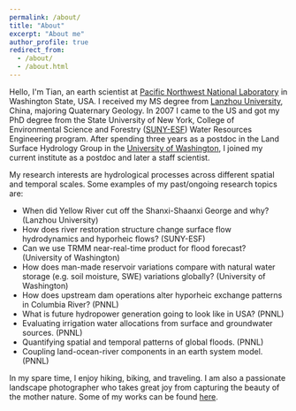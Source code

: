```yaml
---
permalink: /about/
title: "About"
excerpt: "About me"
author_profile: true
redirect_from: 
  - /about/
  - /about.html
---
```


Hello, I'm Tian, an earth scientist at [Pacific Northwest National Laboratory](https://www.pnnl.gov/) in Washington State, USA. I received my MS degree from [Lanzhou University](https://en.lzu.edu.cn/), China, majoring Quaternary Geology. In 2007 I came to the US and got my PhD degree from the State University of New York, College of Environmental Science and Forestry ([SUNY-ESF](https://www.esf.edu/)) Water Resources Engineering program. After spending three years as a postdoc in the Land Surface Hydrology Group in the [University of Washington](https://www.washington.edu/), I joined my current institute as a postdoc and later a staff scientist.

My research interests are hydrological processes across different spatial and temporal scales. Some examples of my past/ongoing research topics are:

- When did Yellow River cut off the Shanxi-Shaanxi George and why? (Lanzhou University)
- How does river restoration structure change surface flow hydrodynamics and hyporheic flows? (SUNY-ESF)
- Can we use TRMM near-real-time product for flood forecast? (University of Washington)
- How does man-made reservoir variations compare with natural water storage (e.g. soil moisture, SWE) variations globally? (University of Washington)
- How does upstream dam operations alter hyporheic exchange patterns in Columbia River? (PNNL)
- What is future hydropower generation going to look like in USA? (PNNL)
- Evaluating irrigation water allocations from surface and groundwater sources. (PNNL)
- Quantifying spatial and temporal patterns of global floods. (PNNL)
- Coupling land-ocean-river components in an earth system model. (PNNL)

In my spare time, I enjoy hiking, biking, and traveling. I am also a passionate landscape photographer who takes great joy from capturing the beauty of the mother nature. Some of my works can be found [here](https://www.flickr.com/photos/tizhou/albums).
